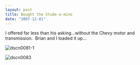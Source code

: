 ```yaml
---
layout: post
title: Bought the Stude-a-mino
date: "2007-12-01"
---
```


I offered far less than his asking…without the Chevy motor and transmission.  Brian and I loaded it up…

![](http://www.studeute.com/wp-content/uploads/2008/12/dscn0081-1.jpg "dscn0081-1")

![](http://www.studeute.com/wp-content/uploads/2008/12/dscn0083.jpg "dscn0083")
